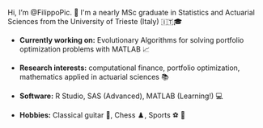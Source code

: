 Hi, I’m @FilippoPic. :wave: I'm a nearly MSc graduate in Statistics and Actuarial Sciences from the University of Trieste (Italy) :it::mortar_board:

* **Currently working on:** Evolutionary Algorithms for solving portfolio optimization problems with MATLAB :chart_with_upwards_trend:

* **Research interests:** computational finance, portfolio optimization, mathematics applied in actuarial sciences :books:

* **Software:** R Studio, SAS (Advanced), MATLAB (Learning!)  :computer:

* **Hobbies:** Classical guitar :guitar:, Chess :chess_pawn:, Sports :soccer: :runner:
